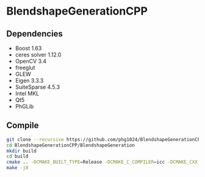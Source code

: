 # BlendshapeGenerationCPP

## Dependencies
* Boost 1.63
* ceres solver 1.12.0
* OpenCV 3.4
* freeglut
* GLEW
* Eigen 3.3.3
* SuiteSparse 4.5.3
* Intel MKL
* Qt5
* PhGLib

## Compile
```bash
git clone --recursive https://github.com/phg1024/BlendshapeGenerationCPP.git
cd BlendshapeGenerationCPP/BlendshapeGeneration
mkdir build
cd build
cmake .. -DCMAKE_BUILT_TYPE=Release -DCMAKE_C_COMPILER=icc -DCMAKE_CXX_COMPILER=icpc
make -j8
```
